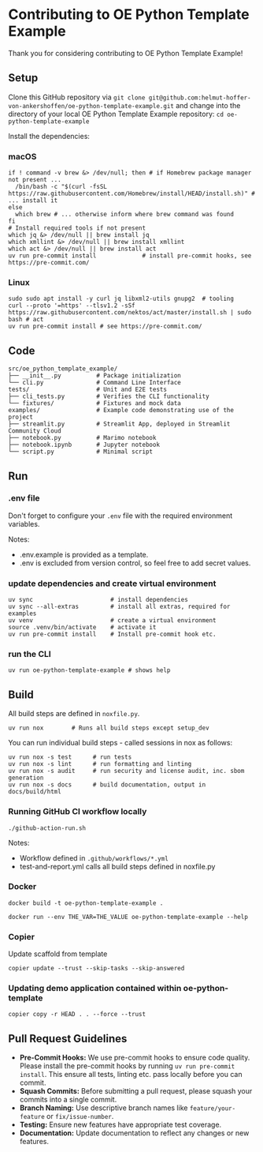 # Contributing to OE Python Template Example

Thank you for considering contributing to OE Python Template Example!

## Setup

Clone this GitHub repository via ```git clone git@github.com:helmut-hoffer-von-ankershoffen/oe-python-template-example.git``` and change into the directory of your local OE Python Template Example repository: ```cd oe-python-template-example```

Install the dependencies:

### macOS

```shell
if ! command -v brew &> /dev/null; then # if Homebrew package manager not present ...
  /bin/bash -c "$(curl -fsSL https://raw.githubusercontent.com/Homebrew/install/HEAD/install.sh)" # ... install it
else
  which brew # ... otherwise inform where brew command was found
fi
# Install required tools if not present
which jq &> /dev/null || brew install jq
which xmllint &> /dev/null || brew install xmllint
which act &> /dev/null || brew install act
uv run pre-commit install             # install pre-commit hooks, see https://pre-commit.com/
```

### Linux

```shell
sudo sudo apt install -y curl jq libxml2-utils gnupg2  # tooling
curl --proto '=https' --tlsv1.2 -sSf https://raw.githubusercontent.com/nektos/act/master/install.sh | sudo bash # act
uv run pre-commit install # see https://pre-commit.com/
```

## Code

```
src/oe_python_template_example/
├── __init__.py          # Package initialization
└── cli.py               # Command Line Interface
tests/                   # Unit and E2E tests
├── cli_tests.py         # Verifies the CLI functionality
└── fixtures/            # Fixtures and mock data
examples/                # Example code demonstrating use of the project
├── streamlit.py         # Streamlit App, deployed in Streamlit Community Cloud
├── notebook.py          # Marimo notebook
├── notebook.ipynb       # Jupyter notebook
└── script.py            # Minimal script
```

## Run

### .env file

Don't forget to configure your `.env` file with the required environment variables.

Notes:
* .env.example is provided as a template.
* .env is excluded from version control, so feel free to add secret values.

### update dependencies and create virtual environment

```shell
uv sync                      # install dependencies
uv sync --all-extras         # install all extras, required for examples
uv venv                      # create a virtual environment
source .venv/bin/activate    # activate it
uv run pre-commit install    # Install pre-commit hook etc.
```

### run the CLI

```shell
uv run oe-python-template-example # shows help
```

## Build

All build steps are defined in `noxfile.py`.

```shell
uv run nox        # Runs all build steps except setup_dev
```

You can run individual build steps - called sessions in nox as follows:

```shell
uv run nox -s test      # run tests
uv run nox -s lint      # run formatting and linting
uv run nox -s audit     # run security and license audit, inc. sbom generation
uv run nox -s docs      # build documentation, output in docs/build/html
```

### Running GitHub CI workflow locally

```shell
./github-action-run.sh
```

Notes:

- Workflow defined in `.github/workflows/*.yml`
- test-and-report.yml calls all build steps defined in noxfile.py

### Docker

```shell
docker build -t oe-python-template-example .
```

```shell
docker run --env THE_VAR=THE_VALUE oe-python-template-example --help
```

### Copier

Update scaffold from template

```shell
copier update --trust --skip-tasks --skip-answered
```

### Updating demo application contained within oe-python-template

```shell
copier copy -r HEAD . . --force --trust
```

## Pull Request Guidelines

- **Pre-Commit Hooks:** We use pre-commit hooks to ensure code quality. Please install the pre-commit hooks by running `uv run pre-commit install`. This ensure all tests, linting etc. pass locally before you can commit.
- **Squash Commits:** Before submitting a pull request, please squash your commits into a single commit.
- **Branch Naming:** Use descriptive branch names like `feature/your-feature` or `fix/issue-number`.
- **Testing:** Ensure new features have appropriate test coverage.
- **Documentation:** Update documentation to reflect any changes or new features.
